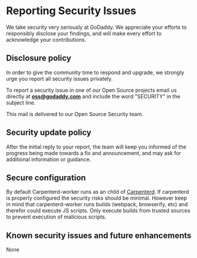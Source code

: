 # Reporting Security Issues

We take security very seriously at GoDaddy. We appreciate your efforts to
responsibly disclose your findings, and will make every effort to acknowledge
your contributions.

## Disclosure policy

In order to give the community time to respond and upgrade, we strongly urge you
report all security issues privately.

To report a security issue in one of our Open Source projects email us directly
at **oss@godaddy.com** and include the word "SECURITY" in the subject line.

This mail is delivered to our Open Source Security team.

## Security update policy

After the initial reply to your report, the team will keep you informed of the
progress being made towards a fix and announcement, and may ask for additional
information or guidance.

## Secure configuration

By default Carpenterd-worker runs as an child of [Carpenterd]. If carpenterd is 
properly configured the security risks should be minimal. However keep in mind 
that carpenterd-worker runs builds (webpack, browserify, etc) and therefor could 
execute JS scripts. Only execute builds from trusted sources to prevent execution 
of malicious scripts.

## Known security issues and future enhancements

None

[Carpenterd]: https://github.com/godaddy/carpenterd
